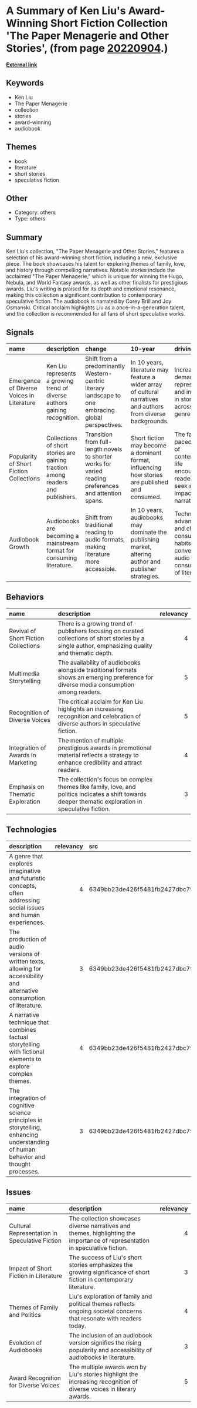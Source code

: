# __A Summary of Ken Liu's Award-Winning Short Fiction Collection 'The Paper Menagerie and Other Stories'__, (from page [20220904](https://kghosh.substack.com/p/20220904).)

__[External link](https://kenliu.name/blog/book/the-paper-menagerie-and-other-stories/)__



## Keywords

* Ken Liu
* The Paper Menagerie
* collection
* stories
* award-winning
* audiobook

## Themes

* book
* literature
* short stories
* speculative fiction

## Other

* Category: others
* Type: others

## Summary

Ken Liu's collection, "The Paper Menagerie and Other Stories," features a selection of his award-winning short fiction, including a new, exclusive piece. The book showcases his talent for exploring themes of family, love, and history through compelling narratives. Notable stories include the acclaimed "The Paper Menagerie," which is unique for winning the Hugo, Nebula, and World Fantasy awards, as well as other finalists for prestigious awards. Liu's writing is praised for its depth and emotional resonance, making this collection a significant contribution to contemporary speculative fiction. The audiobook is narrated by Corey Brill and Joy Osmanski. Critical acclaim highlights Liu as a once-in-a-generation talent, and the collection is recommended for all fans of short speculative works.

## Signals

| name                                      | description                                                                     | change                                                                                                  | 10-year                                                                                                        | driving-force                                                                                             |   relevancy |
|:------------------------------------------|:--------------------------------------------------------------------------------|:--------------------------------------------------------------------------------------------------------|:---------------------------------------------------------------------------------------------------------------|:----------------------------------------------------------------------------------------------------------|------------:|
| Emergence of Diverse Voices in Literature | Ken Liu represents a growing trend of diverse authors gaining recognition.      | Shift from a predominantly Western-centric literary landscape to one embracing global perspectives.     | In 10 years, literature may feature a wider array of cultural narratives and authors from diverse backgrounds. | Increasing demand for representation and inclusivity in storytelling across genres.                       |           4 |
| Popularity of Short Fiction Collections   | Collections of short stories are gaining traction among readers and publishers. | Transition from full-length novels to shorter works for varied reading preferences and attention spans. | Short fiction may become a dominant format, influencing how stories are published and consumed.                | The fast-paced nature of contemporary life encourages readers to seek shorter, impactful narratives.      |           3 |
| Audiobook Growth                          | Audiobooks are becoming a mainstream format for consuming literature.           | Shift from traditional reading to audio formats, making literature more accessible.                     | In 10 years, audiobooks may dominate the publishing market, altering author and publisher strategies.          | Technological advancements and changing consumer habits favor convenient audio consumption of literature. |           5 |

## Behaviors

| name                                 | description                                                                                                                                            |   relevancy |
|:-------------------------------------|:-------------------------------------------------------------------------------------------------------------------------------------------------------|------------:|
| Revival of Short Fiction Collections | There is a growing trend of publishers focusing on curated collections of short stories by a single author, emphasizing quality and thematic depth.    |           4 |
| Multimedia Storytelling              | The availability of audiobooks alongside traditional formats shows an emerging preference for diverse media consumption among readers.                 |           5 |
| Recognition of Diverse Voices        | The critical acclaim for Ken Liu highlights an increasing recognition and celebration of diverse authors in speculative fiction.                       |           5 |
| Integration of Awards in Marketing   | The mention of multiple prestigious awards in promotional material reflects a strategy to enhance credibility and attract readers.                     |           4 |
| Emphasis on Thematic Exploration     | The collection's focus on complex themes like family, love, and politics indicates a shift towards deeper thematic exploration in speculative fiction. |           3 |

## Technologies

| description                                                                                                                       |   relevancy | src                              |
|:----------------------------------------------------------------------------------------------------------------------------------|------------:|:---------------------------------|
| A genre that explores imaginative and futuristic concepts, often addressing social issues and human experiences.                  |           4 | 6349bb23de426f5481fb2427dbc79efb |
| The production of audio versions of written texts, allowing for accessibility and alternative consumption of literature.          |           3 | 6349bb23de426f5481fb2427dbc79efb |
| A narrative technique that combines factual storytelling with fictional elements to explore complex themes.                       |           4 | 6349bb23de426f5481fb2427dbc79efb |
| The integration of cognitive science principles in storytelling, enhancing understanding of human behavior and thought processes. |           3 | 6349bb23de426f5481fb2427dbc79efb |

## Issues

| name                                           | description                                                                                                                   |   relevancy |
|:-----------------------------------------------|:------------------------------------------------------------------------------------------------------------------------------|------------:|
| Cultural Representation in Speculative Fiction | The collection showcases diverse narratives and themes, highlighting the importance of representation in speculative fiction. |           4 |
| Impact of Short Fiction in Literature          | The success of Liu's short stories emphasizes the growing significance of short fiction in contemporary literature.           |           3 |
| Themes of Family and Politics                  | Liu's exploration of family and political themes reflects ongoing societal concerns that resonate with readers today.         |           4 |
| Evolution of Audiobooks                        | The inclusion of an audiobook version signifies the rising popularity and accessibility of audiobooks in literature.          |           3 |
| Award Recognition for Diverse Voices           | The multiple awards won by Liu's stories highlight the increasing recognition of diverse voices in literary awards.           |           5 |